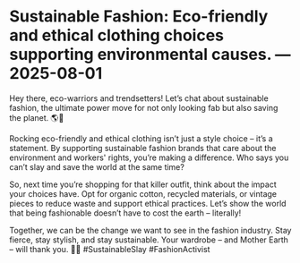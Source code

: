 # Sustainable Fashion: Eco-friendly and ethical clothing choices supporting environmental causes. — 2025-08-01

Hey there, eco-warriors and trendsetters! Let’s chat about sustainable fashion, the ultimate power move for not only looking fab but also saving the planet. 🌎💃

Rocking eco-friendly and ethical clothing isn’t just a style choice – it’s a statement. By supporting sustainable fashion brands that care about the environment and workers' rights, you’re making a difference. Who says you can’t slay and save the world at the same time?

So, next time you’re shopping for that killer outfit, think about the impact your choices have. Opt for organic cotton, recycled materials, or vintage pieces to reduce waste and support ethical practices. Let’s show the world that being fashionable doesn’t have to cost the earth – literally!

Together, we can be the change we want to see in the fashion industry. Stay fierce, stay stylish, and stay sustainable. Your wardrobe – and Mother Earth – will thank you. 💚✨ #SustainableSlay #FashionActivist